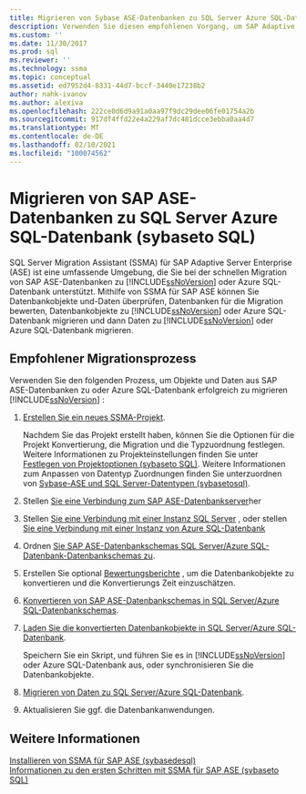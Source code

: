 ```yaml
---
title: Migrieren von Sybase ASE-Datenbanken zu SQL Server Azure SQL-Datenbank | Microsoft-Dokumentation
description: Verwenden Sie diesen empfohlenen Vorgang, um SAP Adaptive Server Enterprise-Datenbanken mithilfe von SQL Server Migration Assistant (SSMA) zu SQL Server oder Azure SQL-Datenbank zu migrieren.
ms.custom: ''
ms.date: 11/30/2017
ms.prod: sql
ms.reviewer: ''
ms.technology: ssma
ms.topic: conceptual
ms.assetid: ed7952d4-8331-44d7-bccf-3440e17238b2
author: nahk-ivanov
ms.author: alexiva
ms.openlocfilehash: 222ce0d6d9a91a0aa97f9dc29dee06fe01754a2b
ms.sourcegitcommit: 917df4ffd22e4a229af7dc481dcce3ebba0aa4d7
ms.translationtype: MT
ms.contentlocale: de-DE
ms.lasthandoff: 02/10/2021
ms.locfileid: "100074562"
---
```

# <a name="migrating-sap-ase-databases-to-sql-server---azure-sql-database-sybasetosql"></a>Migrieren von SAP ASE-Datenbanken zu SQL Server Azure SQL-Datenbank (sybaseto SQL)
SQL Server Migration Assistant (SSMA) für SAP Adaptive Server Enterprise (ASE) ist eine umfassende Umgebung, die Sie bei der schnellen Migration von SAP ASE-Datenbanken zu [!INCLUDE[ssNoVersion](../../includes/ssnoversion-md.md)] oder Azure SQL-Datenbank unterstützt. Mithilfe von SSMA für SAP ASE können Sie Datenbankobjekte und-Daten überprüfen, Datenbanken für die Migration bewerten, Datenbankobjekte zu [!INCLUDE[ssNoVersion](../../includes/ssnoversion-md.md)] oder Azure SQL-Datenbank migrieren und dann Daten zu [!INCLUDE[ssNoVersion](../../includes/ssnoversion-md.md)] oder Azure SQL-Datenbank migrieren.  
  
## <a name="recommended-migration-process"></a>Empfohlener Migrationsprozess  
Verwenden Sie den folgenden Prozess, um Objekte und Daten aus SAP ASE-Datenbanken zu oder Azure SQL-Datenbank erfolgreich zu migrieren [!INCLUDE[ssNoVersion](../../includes/ssnoversion-md.md)] :  
  
1.  [Erstellen Sie ein neues SSMA-Projekt](working-with-ssma-projects-sybasetosql.md).  
  
    Nachdem Sie das Projekt erstellt haben, können Sie die Optionen für die Projekt Konvertierung, die Migration und die Typzuordnung festlegen. Weitere Informationen zu Projekteinstellungen finden Sie unter [Festlegen von Projektoptionen &#40;sybaseto SQL&#41;](../../ssma/sybase/setting-project-options-sybasetosql.md). Weitere Informationen zum Anpassen von Datentyp Zuordnungen finden Sie unterzuordnen von [Sybase-ASE und SQL Server-Datentypen &#40;sybasetosql&#41;](../../ssma/sybase/mapping-sybase-ase-and-sql-server-data-types-sybasetosql.md).  
  
2.  Stellen [Sie eine Verbindung zum SAP ASE-Datenbankserver](connecting-to-sybase-ase-sybasetosql.md)her  
  
3.  Stellen [Sie eine Verbindung mit einer Instanz SQL Server](connecting-to-sql-server-sybasetosql.md) , oder stellen [Sie eine Verbindung mit einer Instanz von Azure SQL-Datenbank](connecting-to-azure-sql-db-sybasetosql.md)  
  
4.  Ordnen [Sie SAP ASE-Datenbankschemas SQL Server/Azure SQL-Datenbank-Datenbankschemas zu](./mapping-sybase-ase-schemas-to-sql-server-schemas-sybasetosql.md).  
  
5.  Erstellen Sie optional [Bewertungsberichte](assessing-sybase-ase-database-objects-for-conversion-sybasetosql.md) , um die Datenbankobjekte zu konvertieren und die Konvertierungs Zeit einzuschätzen.  
  
6.  [Konvertieren von SAP ASE-Datenbankschemas in SQL Server/Azure SQL-Datenbankschemas](./converting-sybase-ase-database-objects-sybasetosql.md).  
  
7.  [Laden Sie die konvertierten Datenbankobjekte in SQL Server/Azure SQL-Datenbank](./loading-converted-database-objects-into-sql-server-sybasetosql.md).  
  
    Speichern Sie ein Skript, und führen Sie es in [!INCLUDE[ssNoVersion](../../includes/ssnoversion-md.md)] oder Azure SQL-Datenbank aus, oder synchronisieren Sie die Datenbankobjekte.  
  
8.  [Migrieren von Daten zu SQL Server/Azure SQL-Datenbank](./migrating-sybase-ase-data-into-sql-server-azure-sql-db-sybasetosql.md).  
  
9. Aktualisieren Sie ggf. die Datenbankanwendungen.  
  
## <a name="see-also"></a>Weitere Informationen  
[Installieren von SSMA für SAP ASE &#40;sybasedesql&#41;](../../ssma/sybase/installing-ssma-for-sybase-sybasetosql.md)  
[Informationen zu den ersten Schritten mit SSMA für SAP ASE &#40;sybaseto SQL&#41;](../../ssma/sybase/getting-started-with-ssma-for-sybase-sybasetosql.md)  
